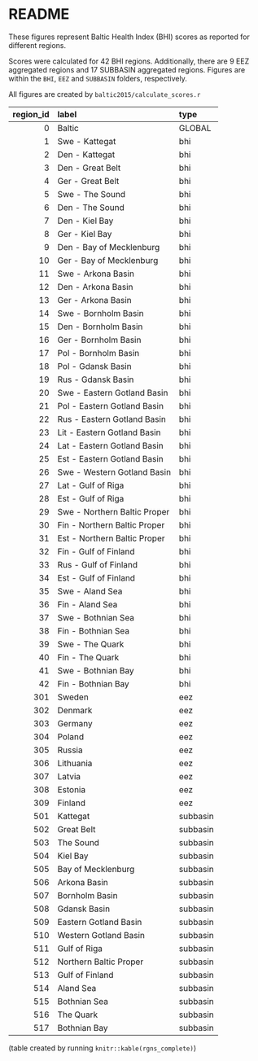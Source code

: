 # README

These figures represent Baltic Health Index (BHI) scores as reported for different regions. 

Scores were calculated for 42 BHI regions. Additionally, there are 9 EEZ aggregated regions and 17 SUBBASIN aggregated regions. Figures are within the `BHI`, `EEZ` and `SUBBASIN` folders, respectively.

All figures are created by `baltic2015/calculate_scores.r`


| region_id|label                        |type     |
|---------:|:----------------------------|:--------|
|         0|Baltic                       |GLOBAL   |
|         1|Swe - Kattegat               |bhi      |
|         2|Den - Kattegat               |bhi      |
|         3|Den - Great Belt             |bhi      |
|         4|Ger - Great Belt             |bhi      |
|         5|Swe - The Sound              |bhi      |
|         6|Den - The Sound              |bhi      |
|         7|Den - Kiel Bay               |bhi      |
|         8|Ger - Kiel Bay               |bhi      |
|         9|Den - Bay of Mecklenburg     |bhi      |
|        10|Ger - Bay of Mecklenburg     |bhi      |
|        11|Swe - Arkona Basin           |bhi      |
|        12|Den - Arkona Basin           |bhi      |
|        13|Ger - Arkona Basin           |bhi      |
|        14|Swe - Bornholm Basin         |bhi      |
|        15|Den - Bornholm Basin         |bhi      |
|        16|Ger - Bornholm Basin         |bhi      |
|        17|Pol - Bornholm Basin         |bhi      |
|        18|Pol - Gdansk Basin           |bhi      |
|        19|Rus - Gdansk Basin           |bhi      |
|        20|Swe - Eastern Gotland Basin  |bhi      |
|        21|Pol - Eastern Gotland Basin  |bhi      |
|        22|Rus - Eastern Gotland Basin  |bhi      |
|        23|Lit - Eastern Gotland Basin  |bhi      |
|        24|Lat - Eastern Gotland Basin  |bhi      |
|        25|Est - Eastern Gotland Basin  |bhi      |
|        26|Swe - Western Gotland Basin  |bhi      |
|        27|Lat - Gulf of Riga           |bhi      |
|        28|Est - Gulf of Riga           |bhi      |
|        29|Swe - Northern Baltic Proper |bhi      |
|        30|Fin - Northern Baltic Proper |bhi      |
|        31|Est - Northern Baltic Proper |bhi      |
|        32|Fin - Gulf of Finland        |bhi      |
|        33|Rus - Gulf of Finland        |bhi      |
|        34|Est - Gulf of Finland        |bhi      |
|        35|Swe - Aland Sea              |bhi      |
|        36|Fin - Aland Sea              |bhi      |
|        37|Swe - Bothnian Sea           |bhi      |
|        38|Fin - Bothnian Sea           |bhi      |
|        39|Swe - The Quark              |bhi      |
|        40|Fin - The Quark              |bhi      |
|        41|Swe - Bothnian Bay           |bhi      |
|        42|Fin - Bothnian Bay           |bhi      |
|       301|Sweden                       |eez      |
|       302|Denmark                      |eez      |
|       303|Germany                      |eez      |
|       304|Poland                       |eez      |
|       305|Russia                       |eez      |
|       306|Lithuania                    |eez      |
|       307|Latvia                       |eez      |
|       308|Estonia                      |eez      |
|       309|Finland                      |eez      |
|       501|Kattegat                     |subbasin |
|       502|Great Belt                   |subbasin |
|       503|The Sound                    |subbasin |
|       504|Kiel Bay                     |subbasin |
|       505|Bay of Mecklenburg           |subbasin |
|       506|Arkona Basin                 |subbasin |
|       507|Bornholm Basin               |subbasin |
|       508|Gdansk Basin                 |subbasin |
|       509|Eastern Gotland Basin        |subbasin |
|       510|Western Gotland Basin        |subbasin |
|       511|Gulf of Riga                 |subbasin |
|       512|Northern Baltic Proper       |subbasin |
|       513|Gulf of Finland              |subbasin |
|       514|Aland Sea                    |subbasin |
|       515|Bothnian Sea                 |subbasin |
|       516|The Quark                    |subbasin |
|       517|Bothnian Bay                 |subbasin |

(table created by running `knitr::kable(rgns_complete)`)
